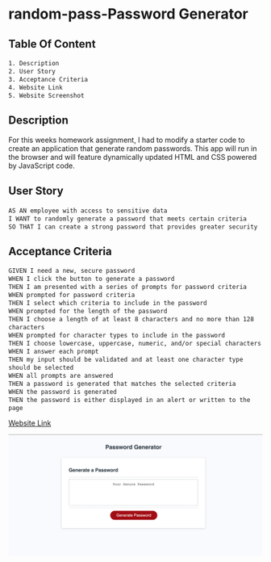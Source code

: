 # random-pass-Password Generator

## Table Of Content

    1. Description
    2. User Story
    3. Acceptance Criteria
    4. Website Link
    5. Website Screenshot

## Description
For this weeks homework assignment, I had to modify a starter code to create an application that generate random passwords. This app will run in the browser and will feature dynamically updated HTML and CSS powered by JavaScript code.

## User Story

```
AS AN employee with access to sensitive data
I WANT to randomly generate a password that meets certain criteria
SO THAT I can create a strong password that provides greater security
```

## Acceptance Criteria

```
GIVEN I need a new, secure password
WHEN I click the button to generate a password
THEN I am presented with a series of prompts for password criteria
WHEN prompted for password criteria
THEN I select which criteria to include in the password
WHEN prompted for the length of the password
THEN I choose a length of at least 8 characters and no more than 128 characters
WHEN prompted for character types to include in the password
THEN I choose lowercase, uppercase, numeric, and/or special characters
WHEN I answer each prompt
THEN my input should be validated and at least one character type should be selected
WHEN all prompts are answered
THEN a password is generated that matches the selected criteria
WHEN the password is generated
THEN the password is either displayed in an alert or written to the page
```

[Website Link](https://cabril87.github.io/random-pass/)

![Website Screenshot](/Assets/SS.png)